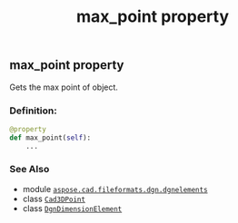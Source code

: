 ﻿---
title: max_point property
second_title: Aspose.CAD for Python via .NET API References
description: 
type: docs
weight: 30
url: /python-net/aspose.cad.fileformats.dgn.dgnelements/dgndimensionelement/max_point/
is_root: false
---

## max_point property


Gets the max point of object.
### Definition:
```python
@property
def max_point(self):
    ...
```

### See Also
* module [`aspose.cad.fileformats.dgn.dgnelements`](../../)
* class [`Cad3DPoint`](/cad/python-net/aspose.cad.fileformats.cad.cadobjects/cad3dpoint)
* class [`DgnDimensionElement`](/cad/python-net/aspose.cad.fileformats.dgn.dgnelements/dgndimensionelement)
